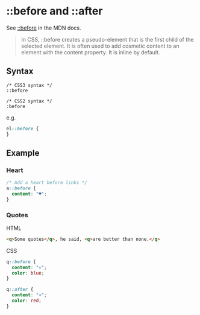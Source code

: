 # ::before and ::after

See [::before](https://developer.mozilla.org/en-US/docs/Web/CSS/::before) in the MDN docs.

> In CSS, ::before creates a pseudo-element that is the first child of the selected element. It is often used to add cosmetic content to an element with the content property. It is inline by default.


## Syntax

```
/* CSS3 syntax */
::before

/* CSS2 syntax */
:before
```

e.g.

```css
el::before {
}
```



## Example

### Heart

```css
/* Add a heart before links */
a::before {
  content: "♥";
}
```

### Quotes

HTML

```html
<q>Some quotes</q>, he said, <q>are better than none.</q>
```

CSS

```css
q::before {
  content: "«";
  color: blue;
}

q::after {
  content: "»";
  color: red;
}
```

